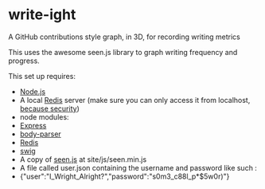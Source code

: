 # write-ight
A GitHub contributions style graph, in 3D, for recording writing metrics

This uses the awesome seen.js library to graph writing frequency and progress.

This set up requires:
 - [Node.js](https://nodejs.org/)
 - A local [Redis](http://redis.io/) server (make sure you can only access it from localhost, [because security](http://redis.io/topics/security))
 - node modules:
  - [Express](https://expressjs.com/)
  - [body-parser](https://github.com/expressjs/body-parser)
  - [Redis](http://redis.io/)
  - [swig](https://www.npmjs.com/package/swig)
 - A copy of [seen.js](http://seenjs.io/) at site/js/seen.min.js
 - A file called user.json containing the username and password like such :
  - {"user":"I_Wright_Alright?","password":"s0m3_c88l_p*$5w0r)"}
